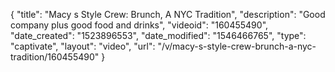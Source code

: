 {
    "title": "Macy s Style Crew: Brunch, A NYC Tradition",
    "description": "Good company plus good food and drinks",
    "videoid": "160455490",
    "date_created": "1523896553",
    "date_modified": "1546466765",
    "type": "captivate",
    "layout": "video",
    "url": "\/v\/macy-s-style-crew-brunch-a-nyc-tradition\/160455490"
}